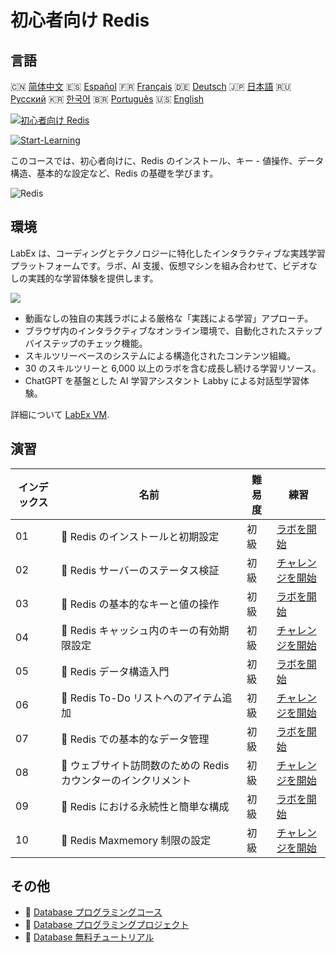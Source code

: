 # 初心者向け Redis

## 言語

🇨🇳 [简体中文](README_zh.md) 🇪🇸 [Español](README_es.md) 🇫🇷 [Français](README_fr.md) 🇩🇪 [Deutsch](README_de.md) 🇯🇵 [日本語](README_ja.md) 🇷🇺 [Русский](README_ru.md) 🇰🇷 [한국어](README_ko.md) 🇧🇷 [Português](README_pt.md) 🇺🇸 [English](README.md) 

[![初心者向け Redis](https://cover-creator.labex.io/redis-for-beginners.png?lang=ja)](https://labex.io/ja/courses/redis-for-beginners)

[![Start-Learning](https://img.shields.io/badge/Start-Learning-whitesmoke?style=for-the-badge)](https://labex.io/ja/courses/redis-for-beginners)

このコースでは、初心者向けに、Redis のインストール、キー - 値操作、データ構造、基本的な設定など、Redis の基礎を学びます。

![Redis](https://img.shields.io/badge/Redis-whitesmoke?style=for-the-badge&logo=redis)


## 環境

LabEx は、コーディングとテクノロジーに特化したインタラクティブな実践学習プラットフォームです。ラボ、AI 支援、仮想マシンを組み合わせて、ビデオなしの実践的な学習体験を提供します。

![](https://tutorial-screenshot.getvm.io/images/vm-1725247253.png)

- 動画なしの独自の実践ラボによる厳格な「実践による学習」アプローチ。
- ブラウザ内のインタラクティブなオンライン環境で、自動化されたステップバイステップのチェック機能。
- スキルツリーベースのシステムによる構造化されたコンテンツ組織。
- 30 のスキルツリーと 6,000 以上のラボを含む成長し続ける学習リソース。
- ChatGPT を基盤とした AI 学習アシスタント Labby による対話型学習体験。

詳細について [LabEx VM](https://support.labex.io/using-labex/virtual-machine).

## 演習

|   インデックス | 名前                                                           | 難易度   | 練習                                                                                                                                 |
|----------------|----------------------------------------------------------------|----------|--------------------------------------------------------------------------------------------------------------------------------------|
|             01 | 📖 Redis のインストールと初期設定                              | 初級     | <a target='_blank' href='https://labex.io/ja/tutorials/redis-installation-and-initial-setup-of-redis-552075'>ラボを開始</a>          |
|             02 | 🎯 Redis サーバーのステータス検証                              | 初級     | <a target='_blank' href='https://labex.io/ja/tutorials/redis-verify-redis-server-status-552152'>チャレンジを開始</a>                 |
|             03 | 📖 Redis の基本的なキーと値の操作                              | 初級     | <a target='_blank' href='https://labex.io/ja/tutorials/redis-basic-key-value-operations-in-redis-552077'>ラボを開始</a>              |
|             04 | 🎯 Redis キャッシュ内のキーの有効期限設定                      | 初級     | <a target='_blank' href='https://labex.io/ja/tutorials/redis-expire-keys-in-redis-cache-552156'>チャレンジを開始</a>                 |
|             05 | 📖 Redis データ構造入門                                        | 初級     | <a target='_blank' href='https://labex.io/ja/tutorials/redis-introduction-to-redis-data-structures-552078'>ラボを開始</a>            |
|             06 | 🎯 Redis To-Do リストへのアイテム追加                          | 初級     | <a target='_blank' href='https://labex.io/ja/tutorials/redis-add-item-to-redis-to-do-list-552161'>チャレンジを開始</a>               |
|             07 | 📖 Redis での基本的なデータ管理                                | 初級     | <a target='_blank' href='https://labex.io/ja/tutorials/redis-basic-data-management-in-redis-552076'>ラボを開始</a>                   |
|             08 | 🎯 ウェブサイト訪問数のための Redis カウンターのインクリメント | 初級     | <a target='_blank' href='https://labex.io/ja/tutorials/redis-increment-redis-counter-for-website-visits-552163'>チャレンジを開始</a> |
|             09 | 📖 Redis における永続性と簡単な構成                            | 初級     | <a target='_blank' href='https://labex.io/ja/tutorials/redis-persistence-and-simple-configuration-in-redis-552079'>ラボを開始</a>    |
|             10 | 🎯 Redis Maxmemory 制限の設定                                  | 初級     | <a target='_blank' href='https://labex.io/ja/tutorials/redis-configure-redis-maxmemory-limit-552162'>チャレンジを開始</a>            |

## その他

- 🔗 [Database プログラミングコース](https://github.com/labex-labs/awesome-programming-courses)
- 🔗 [Database プログラミングプロジェクト](https://github.com/labex-labs/awesome-programming-projects)
- 🔗 [Database 無料チュートリアル](https://github.com/labex-labs/redis-free-tutorials)

